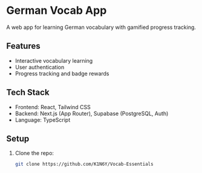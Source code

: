 # German Vocab App
A web app for learning German vocabulary with gamified progress tracking.

## Features
- Interactive vocabulary learning
- User authentication
- Progress tracking and badge rewards

## Tech Stack
- Frontend: React, Tailwind CSS
- Backend: Next.js (App Router), Supabase (PostgreSQL, Auth)
- Language: TypeScript

## Setup
1. Clone the repo:
   ```bash
   git clone https://github.com/K1N6Y/Vocab-Essentials